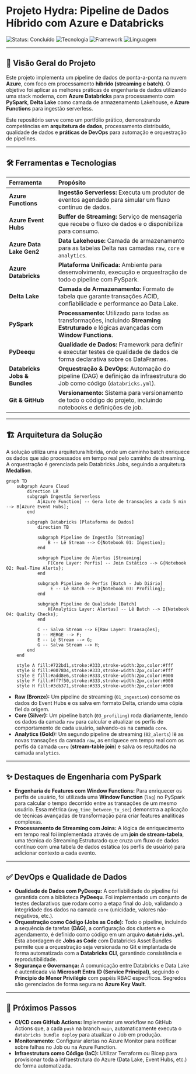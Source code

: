 # Projeto Hydra: Pipeline de Dados Híbrido com Azure e Databricks

![Status: Concluído](https://img.shields.io/badge/status-concluído-brightgreen)
![Tecnologia](https://img.shields.io/badge/Azure-0078D4?style=for-the-badge&logo=microsoftazure&logoColor=white)
![Framework](https://img.shields.io/badge/Databricks-E25A1C?style=for-the-badge&logo=databricks&logoColor=white)
![Linguagem](https://img.shields.io/badge/PySpark-F88B01?style=for-the-badge&logo=apache-spark&logoColor=white)

***

## 🎯 Visão Geral do Projeto
Este projeto implementa um pipeline de dados de ponta-a-ponta na nuvem **Azure**, com foco em processamento **híbrido (streaming e batch)**. O objetivo foi aplicar as melhores práticas de engenharia de dados utilizando uma stack moderna, com **Azure Databricks** para processamento com **PySpark**, **Delta Lake** como camada de armazenamento Lakehouse, e **Azure Functions** para ingestão serverless.

Este repositório serve como um portfólio prático, demonstrando competências em **arquitetura de dados**, processamento distribuído, qualidade de dados e **práticas de DevOps** para automação e orquestração de pipelines.

***

## 🛠️ Ferramentas e Tecnologias
| Ferramenta | Propósito |
| :--- | :--- |
| **Azure Functions** | **Ingestão Serverless:** Executa um produtor de eventos agendado para simular um fluxo contínuo de dados. |
| **Azure Event Hubs** | **Buffer de Streaming:** Serviço de mensageria que recebe o fluxo de dados e o disponibiliza para consumo. |
| **Azure Data Lake Gen2**| **Data Lakehouse:** Camada de armazenamento para as tabelas Delta nas camadas `raw`, `core` e `analytics`. |
| **Azure Databricks** | **Plataforma Unificada:** Ambiente para desenvolvimento, execução e orquestração de todo o pipeline com PySpark. |
| **Delta Lake** | **Camada de Armazenamento:** Formato de tabela que garante transações ACID, confiabilidade e performance ao Data Lake. |
| **PySpark** | **Processamento:** Utilizado para todas as transformações, incluindo **Streaming Estruturado** e lógicas avançadas com **Window Functions**. |
| **PyDeequ** | **Qualidade de Dados:** Framework para definir e executar testes de qualidade de dados de forma declarativa sobre os DataFrames. |
| **Databricks Jobs & Bundles**| **Orquestração & DevOps:** Automação do pipeline (DAG) e definição da infraestrutura do Job como código (`databricks.yml`). |
| **Git & GitHub** | **Versionamento:** Sistema para versionamento de todo o código do projeto, incluindo notebooks e definições de job. |

***

## 🏗️ Arquitetura da Solução
A solução utiliza uma arquitetura híbrida, onde um caminho batch enriquece os dados que são processados em tempo real pelo caminho de streaming. A orquestração é gerenciada pelo Databricks Jobs, seguindo a arquitetura **Medallion**.

```mermaid
graph TD
    subgraph Azure Cloud
        direction LR
        subgraph Ingestão Serverless
            A[Azure Function] -- Gera lote de transações a cada 5 min --> B[Azure Event Hubs];
        end
        
        subgraph Databricks [Plataforma de Dados]
            direction TB
            
            subgraph Pipeline de Ingestão [Streaming]
                B -- Lê Stream --> C{Notebook 01: Ingestion};
            end

            subgraph Pipeline de Alertas [Streaming]
                F[Core Layer: Perfis] -- Join Estático --> G{Notebook 02: Real-Time Alerts};
            end

            subgraph Pipeline de Perfis [Batch - Job Diário]
                 E -- Lê Batch --> D{Notebook 03: Profiling};
            end
            
            subgraph Pipeline de Qualidade [Batch]
                H[Analytics Layer: Alertas] -- Lê Batch --> I{Notebook 04: Quality Checks};
            end

            C -- Salva Stream --> E[Raw Layer: Transações];
            D -- MERGE --> F;
            E -- Lê Stream --> G;
            G -- Salva Stream --> H;
        end
    end

    style A fill:#722bd1,stroke:#333,stroke-width:2px,color:#fff
    style B fill:#0078D4,stroke:#333,stroke-width:2px,color:#fff
    style E fill:#add8e6,stroke:#333,stroke-width:2px,color:#000
    style F fill:#ff7f50,stroke:#333,stroke-width:2px,color:#000
    style H fill:#3cb371,stroke:#333,stroke-width:2px,color:#000
```
* **Raw (Bronze):** Um pipeline de streaming (`01_ingestion`) consome os dados do Event Hubs e os salva em formato Delta, criando uma cópia fiel da origem.
* **Core (Silver):** Um pipeline batch (`03_profiling`) roda diariamente, lendo os dados da camada `raw` para calcular e atualizar os perfis de comportamento de cada usuário, salvando-os na camada `core`.
* **Analytics (Gold):** Um segundo pipeline de streaming (`02_alerts`) lê as novas transações da camada `raw`, as enriquece em tempo real com os perfis da camada `core` (**stream-table join**) e salva os resultados na camada `analytics`.

***

## ✨ Destaques de Engenharia com PySpark

* **Engenharia de Features com Window Functions:** Para enriquecer os perfis de usuário, foi utilizada uma **Window Function** (`lag`) no PySpark para calcular o tempo decorrido entre as transações de um mesmo usuário. Essa métrica (`avg_time_between_tx_sec`) demonstra a aplicação de técnicas avançadas de transformação para criar features analíticas complexas.
* **Processamento de Streaming com Joins:** A lógica de enriquecimento em tempo real foi implementada através de um **join de stream-tabela**, uma técnica do Streaming Estruturado que cruza um fluxo de dados contínuo com uma tabela de dados estática (os perfis de usuário) para adicionar contexto a cada evento.

***

## ✅ DevOps e Qualidade de Dados

* **Qualidade de Dados com PyDeequ:** A confiabilidade do pipeline foi garantida com a biblioteca **PyDeequ**. Foi implementado um conjunto de testes declarativos que rodam como a etapa final do Job, validando a integridade dos dados na camada `core` (unicidade, valores não-negativos, etc.).
* **Orquestração como Código (Jobs as Code):** Todo o pipeline, incluindo a sequência de tarefas **(DAG)**, a configuração dos clusters e o agendamento, é definido como código em um arquivo **`databricks.yml`**. Esta abordagem de **Jobs as Code** com Databricks Asset Bundles permite que a orquestração seja versionada no Git e implantada de forma automatizada com a **Databricks CLI**, garantindo consistência e reprodutibilidade.
* **Segurança e Governança:** A comunicação entre Databricks e Data Lake é autenticada via **Microsoft Entra ID (Service Principal)**, seguindo o **Princípio do Menor Privilégio** com papéis RBAC específicos. Segredos são gerenciados de forma segura no **Azure Key Vault**.

***

## 🚀 Próximos Passos
* **CI/CD com GitHub Actions:** Implementar um workflow no GitHub Actions que, a cada `push` na branch `main`, automaticamente executa o `databricks bundle deploy` para atualizar o Job em produção.
* **Monitoramento:** Configurar alertas no Azure Monitor para notificar sobre falhas no Job ou na Azure Function.
* **Infraestrutura como Código (IaC):** Utilizar Terraform ou Bicep para provisionar toda a infraestrutura do Azure (Data Lake, Event Hubs, etc.) de forma automatizada.
